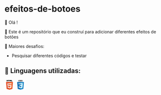 # efeitos-de-botoes

💜 Olá !

💬 Este é um repositório que eu construí para adicionar diferentes efeitos de botões


💬 Maiores desafios:

* Pesquisar diferentes códigos e testar

## 🚀 Linguagens utilizadas:

<code><img height="32" src="https://raw.githubusercontent.com/github/explore/80688e429a7d4ef2fca1e82350fe8e3517d3494d/topics/html/html.png" alt="HTML5"/></code>
<code><img height="32" src="https://raw.githubusercontent.com/github/explore/80688e429a7d4ef2fca1e82350fe8e3517d3494d/topics/css/css.png" alt="CSS"/></code>
